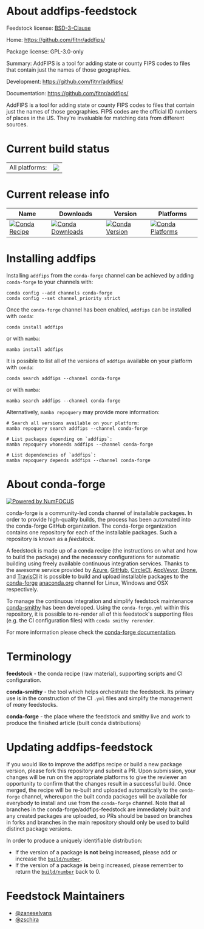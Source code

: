 About addfips-feedstock
=======================

Feedstock license: [BSD-3-Clause](https://github.com/conda-forge/addfips-feedstock/blob/main/LICENSE.txt)

Home: https://github.com/fitnr/addfips/

Package license: GPL-3.0-only

Summary: AddFIPS is a tool for adding state or county FIPS codes to files that contain just the names of those geographies.

Development: https://github.com/fitnr/addfips/

Documentation: https://github.com/fitnr/addfips/

AddFIPS is a tool for adding state or county FIPS codes to files that
contain just the names of those geographies. FIPS codes are the official
ID numbers of places in the US. They're invaluable for matching data from
different sources.


Current build status
====================


<table><tr><td>All platforms:</td>
    <td>
      <a href="https://dev.azure.com/conda-forge/feedstock-builds/_build/latest?definitionId=10991&branchName=main">
        <img src="https://dev.azure.com/conda-forge/feedstock-builds/_apis/build/status/addfips-feedstock?branchName=main">
      </a>
    </td>
  </tr>
</table>

Current release info
====================

| Name | Downloads | Version | Platforms |
| --- | --- | --- | --- |
| [![Conda Recipe](https://img.shields.io/badge/recipe-addfips-green.svg)](https://anaconda.org/conda-forge/addfips) | [![Conda Downloads](https://img.shields.io/conda/dn/conda-forge/addfips.svg)](https://anaconda.org/conda-forge/addfips) | [![Conda Version](https://img.shields.io/conda/vn/conda-forge/addfips.svg)](https://anaconda.org/conda-forge/addfips) | [![Conda Platforms](https://img.shields.io/conda/pn/conda-forge/addfips.svg)](https://anaconda.org/conda-forge/addfips) |

Installing addfips
==================

Installing `addfips` from the `conda-forge` channel can be achieved by adding `conda-forge` to your channels with:

```
conda config --add channels conda-forge
conda config --set channel_priority strict
```

Once the `conda-forge` channel has been enabled, `addfips` can be installed with `conda`:

```
conda install addfips
```

or with `mamba`:

```
mamba install addfips
```

It is possible to list all of the versions of `addfips` available on your platform with `conda`:

```
conda search addfips --channel conda-forge
```

or with `mamba`:

```
mamba search addfips --channel conda-forge
```

Alternatively, `mamba repoquery` may provide more information:

```
# Search all versions available on your platform:
mamba repoquery search addfips --channel conda-forge

# List packages depending on `addfips`:
mamba repoquery whoneeds addfips --channel conda-forge

# List dependencies of `addfips`:
mamba repoquery depends addfips --channel conda-forge
```


About conda-forge
=================

[![Powered by
NumFOCUS](https://img.shields.io/badge/powered%20by-NumFOCUS-orange.svg?style=flat&colorA=E1523D&colorB=007D8A)](https://numfocus.org)

conda-forge is a community-led conda channel of installable packages.
In order to provide high-quality builds, the process has been automated into the
conda-forge GitHub organization. The conda-forge organization contains one repository
for each of the installable packages. Such a repository is known as a *feedstock*.

A feedstock is made up of a conda recipe (the instructions on what and how to build
the package) and the necessary configurations for automatic building using freely
available continuous integration services. Thanks to the awesome service provided by
[Azure](https://azure.microsoft.com/en-us/services/devops/), [GitHub](https://github.com/),
[CircleCI](https://circleci.com/), [AppVeyor](https://www.appveyor.com/),
[Drone](https://cloud.drone.io/welcome), and [TravisCI](https://travis-ci.com/)
it is possible to build and upload installable packages to the
[conda-forge](https://anaconda.org/conda-forge) [anaconda.org](https://anaconda.org/)
channel for Linux, Windows and OSX respectively.

To manage the continuous integration and simplify feedstock maintenance
[conda-smithy](https://github.com/conda-forge/conda-smithy) has been developed.
Using the ``conda-forge.yml`` within this repository, it is possible to re-render all of
this feedstock's supporting files (e.g. the CI configuration files) with ``conda smithy rerender``.

For more information please check the [conda-forge documentation](https://conda-forge.org/docs/).

Terminology
===========

**feedstock** - the conda recipe (raw material), supporting scripts and CI configuration.

**conda-smithy** - the tool which helps orchestrate the feedstock.
                   Its primary use is in the construction of the CI ``.yml`` files
                   and simplify the management of *many* feedstocks.

**conda-forge** - the place where the feedstock and smithy live and work to
                  produce the finished article (built conda distributions)


Updating addfips-feedstock
==========================

If you would like to improve the addfips recipe or build a new
package version, please fork this repository and submit a PR. Upon submission,
your changes will be run on the appropriate platforms to give the reviewer an
opportunity to confirm that the changes result in a successful build. Once
merged, the recipe will be re-built and uploaded automatically to the
`conda-forge` channel, whereupon the built conda packages will be available for
everybody to install and use from the `conda-forge` channel.
Note that all branches in the conda-forge/addfips-feedstock are
immediately built and any created packages are uploaded, so PRs should be based
on branches in forks and branches in the main repository should only be used to
build distinct package versions.

In order to produce a uniquely identifiable distribution:
 * If the version of a package **is not** being increased, please add or increase
   the [``build/number``](https://docs.conda.io/projects/conda-build/en/latest/resources/define-metadata.html#build-number-and-string).
 * If the version of a package **is** being increased, please remember to return
   the [``build/number``](https://docs.conda.io/projects/conda-build/en/latest/resources/define-metadata.html#build-number-and-string)
   back to 0.

Feedstock Maintainers
=====================

* [@zaneselvans](https://github.com/zaneselvans/)
* [@zschira](https://github.com/zschira/)

